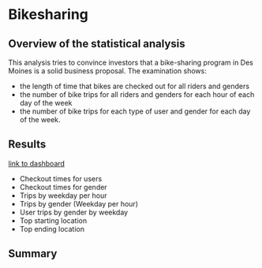 # Bikesharing

## Overview of the statistical analysis
This analysis tries to convince investors that a bike-sharing program in Des Moines is a solid business proposal.
The examination shows: 
- the length of time that bikes are checked out for all riders and genders
- the number of bike trips for all riders and genders for each hour of each day of the week
- the number of bike trips for each type of user and gender for each day of the week.

## Results

[link to dashboard](https://public.tableau.com/app/profile/matthias2688/viz/Bikesharing_Challenge_16569019880430/Story1?publish=yes)

- Checkout times for users
- Checkout times for gender
- Trips by weekday per hour
- Trips  by gender (Weekday per hour)
- User trips by gender by weekday
- Top starting location
- Top ending location  

## Summary

